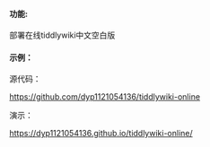 #### 功能:

部署在线tiddlywiki中文空白版

#### 示例：

源代码：

https://github.com/dyp1121054136/tiddlywiki-online

演示：

https://dyp1121054136.github.io/tiddlywiki-online/
